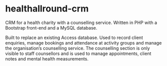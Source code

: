 # healthallround-crm
CRM for a health charity with a counselling service. Written in PHP with a Bootstrap front-end and a MySQL database.

Built to replace an existing Access database. Used to record client enquiries, manage bookings and attendance at activity groups and manage the organisation’s counselling service. The counselling section is only visible to staff counsellors and is used to manage appointments, client notes and mental health measurements.
